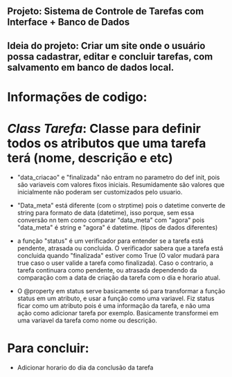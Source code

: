 ## Projeto: Sistema de Controle de Tarefas com Interface + Banco de Dados

## Ideia do projeto: Criar um site onde o usuário possa cadastrar, editar e concluir tarefas, com salvamento em banco de dados local.

# Informações de codigo:

# *Class Tarefa*: Classe para definir todos os atributos que uma tarefa terá (nome, descrição e etc)
- "data_criacao" e "finalizada" não entram no parametro do def init, pois são variaveis com valores fixos iniciais. Resumidamente são valores que inicialmente não poderam ser customizados pelo usuario.

- "Data_meta" está diferente (com o strptime) pois o datetime converte de string para formato de data (datetime), isso porque, sem essa conversão nn tem como comparar "data_meta" com "agora" pois "data_meta" é string e "agora" é datetime. (tipos de dados diferentes)

- a função "status" é um verificador para entender se a tarefa está pendente, atrasada ou concluida. O verificador sabera que a tarefa está concluida quando "finalizada" estiver como True (O valor mudará para true caso o user valide a tarefa como finalizada). Caso o contrario, a tarefa continuara como pendente, ou atrasada dependendo da comparação com a data de criação da tarefa com o dia e horario atual.

- O @property em status serve basicamente só para transformar a função status em um atributo, e usar a função como uma variavel. Fiz status ficar como um atributo pois é uma informação da tarefa, e não uma ação como adicionar tarefa por exemplo. Basicamente transformei em uma variavel da tarefa como nome ou descrição.

# Para concluir:
- Adicionar horario do dia da conclusão da tarefa

